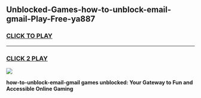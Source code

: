 
## Unblocked-Games-how-to-unblock-email-gmail-Play-Free-ya887
<h3>
<a href="https://premium76.site?title=how-to-unblock-email-gmail&ref=21A">CLICK TO PLAY</a></h3>
<hr>

<h3>
<a href="https://premium76.site?title=how-to-unblock-email-gmail&ref=21A">CLICK 2 PLAY</a>
  
</h3>

<a href="https://premium76.site?title=how-to-unblock-email-gmail&ref=21A"><img src="https://clearcache.store/games.png"></a>


**how-to-unblock-email-gmail games unblocked: Your Gateway to Fun and Accessible Online Gaming**
